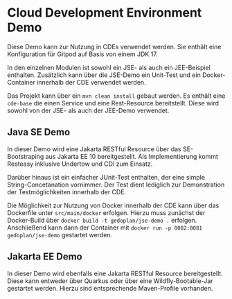 # Cloud Development Environment Demo

Diese Demo kann zur Nutzung in CDEs verwendet werden. Sie enthält eine Konfiguration für Gitpod auf Basis von einem JDK 17.

In den einzelnen Modulen ist sowohl ein JSE- als auch ein JEE-Beispiel enthalten. Zusätzlich kann über die JSE-Demo ein Unit-Test und ein Docker-Container innerhalb der CDE verwendet werden.

Das Projekt kann über ein `mvn clean install` gebaut werden. Es enthält eine `cde-base` die einen Service und eine Rest-Resource bereitstellt. Diese wird sowohl von der JSE- als auch der JEE-Demo verwendet.

## Java SE Demo

In dieser Demo wird eine Jakarta RESTful Resource über das SE-Bootstraping aus Jakarta EE 10 bereitgestellt. Als Implementierung kommt Resteasy inklusive Undertow und CDI zum Einsatz.

Darüber hinaus ist ein einfacher JUnit-Test enthalten, der eine simple String-Concetanation vornimmer. Der Test dient lediglich zur Demonstration der Testmöglichkeiten innerhalb der CDE.

Die Möglichkeit zur Nutzung von Docker innerhalb der CDE kann über das Dockerfile unter `src/main/docker` erfolgen. Hierzu muss zunächst der Docker-Build über `docker build -t gedoplan/jse-demo .` erfolgen. Anschließend kann dann der Container mit `docker run -p 8082:8081 gedoplan/jse-demo` gestartet werden.

## Jakarta EE Demo

In dieser Demo wird ebenfalls eine Jakarta RESTful Resource bereitgestellt. Diese kann entweder über Quarkus oder über eine Wildfly-Bootable-Jar gestartet werden. Hierzu sind entsprechende Maven-Profile vorhanden.
